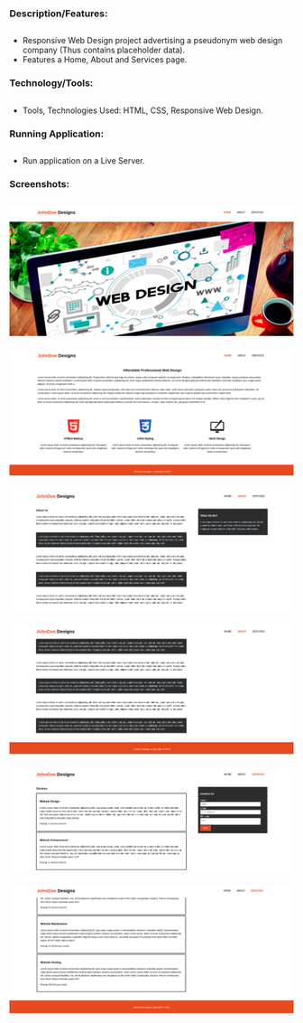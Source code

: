 ### Description/Features:
##
* Responsive Web Design project advertising a pseudonym web design company (Thus contains placeholder data).
* Features a Home, About and Services page.
###
### Technology/Tools:
##
* Tools, Technologies Used: HTML, CSS, Responsive Web Design.
###
### Running Application:
##
* Run application on a Live Server.
###
### Screenshots:
##
![home_1](screenshots/home_1.png)
###
![home_2](screenshots/home_2.png)
###
![about_1](screenshots/about_1.png)
###
![about_2](screenshots/about_2.png)
###
![services_1](screenshots/services_1.png)
###
![services_2](screenshots/services_2.png)
